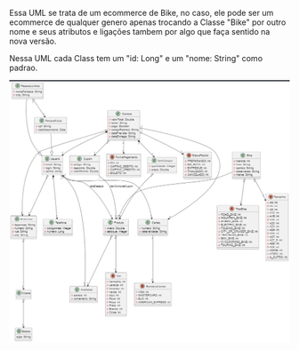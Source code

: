 Essa UML se trata de um ecommerce de Bike, no caso,
ele pode ser um ecommerce de qualquer genero apenas
trocando a Classe "Bike" por outro nome e seus atributos
e ligações tambem por algo que faça sentido na nova versão.

Nessa UML cada Class tem um "id: Long" e um "nome: String" como padrao.

![alt text](img/Bikeshop_UML.PNG)
